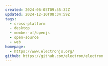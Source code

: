 ```yaml
---
created: 2024-06-05T09:55:32Z
updated: 2024-12-10T08:34:59Z
tags:
  - cross-platform
  - desktop
  - member-of/openjs
  - open-source
  - web
homepage:
  - https://www.electronjs.org/
github: https://github.com/electron/electron
---
```

